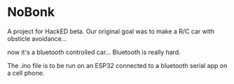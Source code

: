# NoBonk

A project for HackED beta. Our original goal was to make a R/C car with obsticle avoidance...

now it's a bluetooth controlled car... Bluetooth is really hard.

The .ino file is to be run on an ESP32 connected to a bluetooth serial app on a cell phone.
